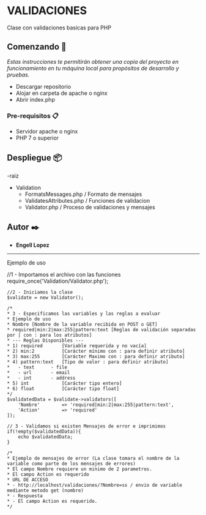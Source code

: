 # VALIDACIONES

Clase con validaciones basicas para PHP

## Comenzando 🚀

_Estas instrucciones te permitirán obtener una copia del proyecto en funcionamiento en tu máquina local para propósitos de desarrollo y pruebas._

- Descargar repositorio
- Alojar en carpeta de apache o nginx
- Abrir index.php

### Pre-requisitos 📋

- Servidor apache o nginx
- PHP 7 o superior

## Despliegue 📦

-raiz
  - Validation
    - FormatsMessages.php / Formato de mensajes
    - ValidatesAttributes.php / Funciones de validacion
    - Validator.php / Proceso de validaciones y mensajes

## Autor ✒️

* **Engell Lopez**

***********************************************************************************************************************************************************************************
Ejemplo de uso 

//1 - Importamos el archivo con las funciones
    require_once('Validation/Validator.php');

    //2 - Iniciamos la clase
    $validate = new Validator();

    /*
    * 3 - Especificamos las variables y las reglas a evaluar
    * Ejemplo de uso
    * Nombre [Nombre de la variable recibida en POST o GET]
    * required|min:2|max:255|pattern:text [Reglas de validación separadas por | con : para los atributos]
    * --- Reglas Disponibles ---
    * 1) required       [Variable requerida y no vacía]
    * 2) min:2          [Carácter mínimo con : para definir atributo]
    * 3) max:255        [Carácter Maximo con : para definir atributo]
    * 4) pattern:text   [Tipo de valor : para definir atributo]
    *   - text      - file
    *   - url       - email
    *   - int       - address
    * 5) int            [Carácter tipo entero]
    * 6) float          [Carácter tipo float]
    */
    $validatedData = $validate->validators([
        'Nombre'        => 'required|min:2|max:255|pattern:text',
        'Action'        => 'required'
    ]);

    // 3 - Validamos si existen Mensajes de error e imprimimos
    if(!empty($validatedData)){
        echo $validatedData;
    }

    /*
    * Ejemplo de mensajes de error (La clase tomara el nombre de la variable como parte de los mensajes de errores)
    * El campo Nombre requiere un minimo de 2 parametros.
    * El campo Action es requerido
    * URL DE ACCESO
    * - http://localhost/validaciones/?Nombre=ss / envio de variable mediante metodo get (nombre)
    * - Respuesta
    * - El campo Action es requerido.
    */
